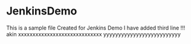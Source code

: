 # JenkinsDemo
This is a sample file
Created for Jenkins Demo
I have added third line !!! akin
xxxxxxxxxxxxxxxxxxxxxxxxxxxxx
yyyyyyyyyyyyyyyyyyyyyyyyyy

